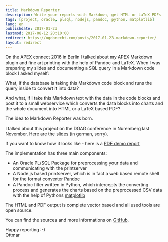 ```yaml
---
title: Markdown Reporter
description: Write your reports with Markdown, get HTML or LaTeX PDFs
tags: [project, oracle, plsql, nodejs, pandoc, python, matplotlib]
lang: en
publishdate: 2017-01-23
lastmod: 2017-08-12 20:10:00
redirect: https://ogobrecht.com/posts/2017-01-23-markdown-reporter/
layout: redirect
---
```

On the APEX connect 2016 in Berlin I talked about my APEX Markdown plugin and fine art printing with the help of Pandoc and LaTeX. When I was preparing my slides and documenting a SQL query in a Markdown code block I asked myself:

What, if the database is taking this Markdown code block and runs the query inside to convert it into data?

And what, if I take this Markdown text with the data in the code blocks and post it to a small webservice which converts the data blocks into charts and the whole document into HTML or a LaTeX based PDF?

The idea to Markdown Reporter was born.

I talked about this project on the DOAG conference in Nuremberg last November. Here are the [slides][1] (in german, sorry).

If you want to know how it looks like - here is a [PDF demo report][2]

The implementation has three main components:

- An Oracle PL/SQL Package for preprocessing your data and communicating with the printserver
- A Node.js based printserver, which is in fact a web based remote shell for the format converter [Pandoc][3]
- A Pandoc filter written in Python, which intercepts the converting process and generates the charts based on the preprocessed CSV data with the help of Pythons [matplotlib][4]

The HTML and PDF output is complete vector based and all used tools are open source.

You can find the sources and more informations on [GitHub][5].

Happy reporting :-)<br>
Ottmar

[1]: /posts/2016-11-17-reporting-mal-anders-markdown-sei-dank
[2]: /slides/2016-11-17-reporting-mal-anders-markdown-sei-dank/assets/demo-report.pdf
[3]: http://pandoc.org/
[4]: http://matplotlib.org/
[5]: https://github.com/ogobrecht/markdown-reporter
